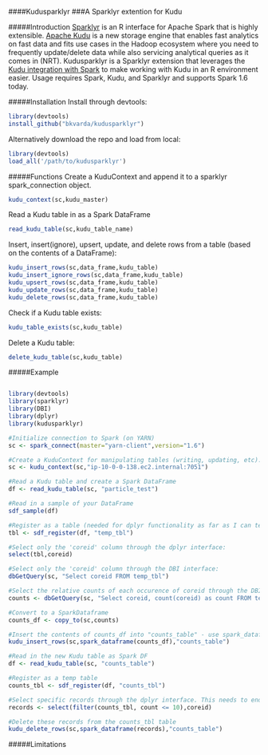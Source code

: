 ####Kudusparklyr
###A Sparklyr extention for Kudu

#####Introduction
[Sparklyr](http://spark.rstudio.com/index.html) is an R interface for Apache Spark that is highly extensible. [Apache Kudu](http://kudu.apache.org/) is a new storage engine that enables fast analytics on fast data and fits use cases in the Hadoop ecosystem where you need to frequently update/delete data while also servicing analytical queries as it comes in (NRT). Kudusparklyr is a Sparklyr extension that leverages the [Kudu integration with Spark](https://github.com/cloudera/kudu/tree/master/java/kudu-spark) to make working with Kudu in an R environment easier. Usage requires Spark, Kudu, and Sparklyr and supports Spark 1.6 today. 

#####Installation
Install through devtools:
```R
library(devtools)
install_github("bkvarda/kudusparklyr")
```
Alternatively download the repo and load from local:
```R
library(devtools)
load_all('/path/to/kudusparklyr')
```

#####Functions
Create a KuduContext and append it to a sparklyr spark_connection object. 
```R
kudu_context(sc,kudu_master)
```
Read a Kudu table in as a Spark DataFrame
```R
read_kudu_table(sc,kudu_table_name)
```
Insert, insert(ignore), upsert, update, and delete rows from a table (based on the contents of a DataFrame):
```R
kudu_insert_rows(sc,data_frame,kudu_table)
kudu_insert_ignore_rows(sc,data_frame,kudu_table)
kudu_upsert_rows(sc,data_frame,kudu_table)
kudu_update_rows(sc,data_frame,kudu_table)
kudu_delete_rows(sc,data_frame,kudu_table)
```
Check if a Kudu table exists:
```R
kudu_table_exists(sc,kudu_table)
```
Delete a Kudu table:
```R
delete_kudu_table(sc,kudu_table)
```


#####Example
```R

library(devtools)
library(sparklyr)
library(DBI)
library(dplyr)
library(kudusparklyr)

#Initialize connection to Spark (on YARN)
sc <- spark_connect(master="yarn-client",version="1.6")

#Create a KuduContext for manipulating tables (writing, updating, etc). Appends reference to KuduContext and Kudu Master to your Spark connection object
sc <- kudu_context(sc,"ip-10-0-0-138.ec2.internal:7051")

#Read a Kudu table and create a Spark DataFrame
df <- read_kudu_table(sc, "particle_test")

#Read in a sample of your DataFrame
sdf_sample(df)

#Register as a table (needed for dplyr functionality as far as I can tell)
tbl <- sdf_register(df, "temp_tbl")

#Select only the 'coreid' column through the dplyr interface:
select(tbl,coreid)

#Select only the 'coreid' column through the DBI interface:
dbGetQuery(sc, "Select coreid FROM temp_tbl")

#Select the relative counts of each occurence of coreid through the DBI interface:
counts <- dbGetQuery(sc, "Select coreid, count(coreid) as count FROM temp_tbl GROUP BY coreid ORDER BY count DESC")

#Convert to a SparkDataframe
counts_df <- copy_to(sc,counts)

#Insert the contents of counts_df into "counts_table" - use spark_dataframe(counts_df) to get the Java reference of counts_df:
kudu_insert_rows(sc,spark_dataframe(counts_df),"counts_table")

#Read in the new Kudu table as Spark DF
df <- read_kudu_table(sc, "counts_table")

#Register as a temp table
counts_tbl <- sdf_register(df, "counts_tbl")

#Select specific records through the dplyr interface. This needs to end up being a list of keys to be deleted
records <- select(filter(counts_tbl, count <= 10),coreid)

#Delete these records from the counts_tbl table
kudu_delete_rows(sc,spark_dataframe(records),"counts_table")

```

#####Limitations

